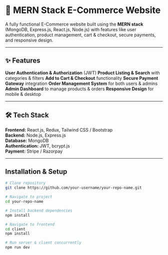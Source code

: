# 🛒 MERN Stack E-Commerce Website

A fully functional E-Commerce website built using the **MERN stack** (MongoDB, Express.js, React.js, Node.js) with features like user authentication, product management, cart & checkout, secure payments, and responsive design.

---

## ✨ Features

 **User Authentication & Authorization** (JWT)
 **Product Listing & Search** with categories & filters
 **Add to Cart & Checkout** functionality
 **Secure Payment Gateway** integration
 **Order Management System** for both users & admins
 **Admin Dashboard** to manage products & orders
  **Responsive Design** for mobile & desktop

---

## 🛠 Tech Stack

**Frontend:** React.js, Redux, Tailwind CSS / Bootstrap  
**Backend:** Node.js, Express.js  
**Database:** MongoDB  
**Authentication:** JWT, bcrypt.js  
**Payment:** Stripe / Razorpay

---

## Installation & Setup

```bash
# Clone repository
git clone https://github.com/your-username/your-repo-name.git

# Navigate to project
cd your-repo-name

# Install backend dependencies
npm install

# Navigate to frontend
cd client
npm install

# Run server & client concurrently
npm run dev

